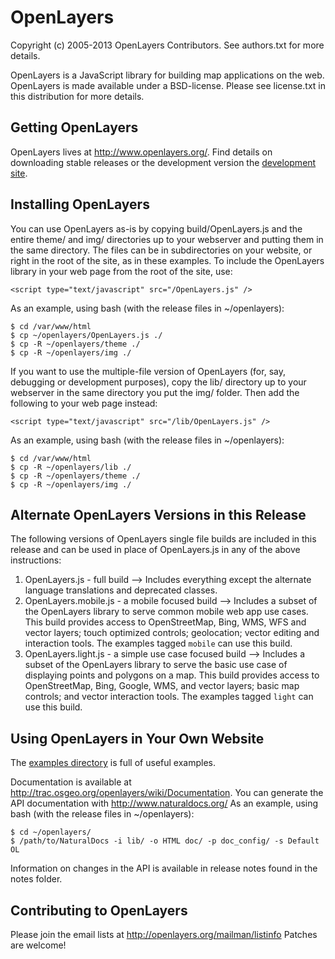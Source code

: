 # OpenLayers

Copyright (c) 2005-2013 OpenLayers Contributors. See authors.txt for
more details.

OpenLayers is a JavaScript library for building map applications
on the web. OpenLayers is made available under a BSD-license.
Please see license.txt in this distribution for more details.

## Getting OpenLayers

OpenLayers lives at http://www.openlayers.org/. Find details on downloading stable releases or the development version the [development site](http://trac.osgeo.org/openlayers/wiki/HowToDownload).

## Installing OpenLayers

You can use OpenLayers as-is by copying build/OpenLayers.js and the
entire theme/ and img/ directories up to your webserver and putting them
in the same directory. The files can be in subdirectories on your website,
or right in the root of the site, as in these examples.
To include the OpenLayers library in your web page from the root of the site, use:

    <script type="text/javascript" src="/OpenLayers.js" />

As an example, using bash (with the release files in ~/openlayers):

    $ cd /var/www/html
    $ cp ~/openlayers/OpenLayers.js ./
    $ cp -R ~/openlayers/theme ./
    $ cp -R ~/openlayers/img ./

If you want to use the multiple-file version of OpenLayers (for, say,
debugging or development purposes), copy the lib/ directory up to your
webserver in the same directory you put the img/ folder. Then add
the following to your web page instead:

    <script type="text/javascript" src="/lib/OpenLayers.js" />

As an example, using bash (with the release files in ~/openlayers):

    $ cd /var/www/html
    $ cp -R ~/openlayers/lib ./
    $ cp -R ~/openlayers/theme ./
    $ cp -R ~/openlayers/img ./

## Alternate OpenLayers Versions in this Release

The following versions of OpenLayers single file builds are included in this release
and can be used in place of OpenLayers.js in any of the above instructions:

1. OpenLayers.js - full build --> Includes everything except the alternate language
   translations and deprecated classes.
2. OpenLayers.mobile.js - a mobile focused build --> Includes a subset of the OpenLayers
   library to serve common mobile web app use cases. This build provides access to
   OpenStreetMap, Bing, WMS, WFS and vector layers; touch optimized controls; geolocation;
   vector editing and interaction tools. The examples tagged `mobile` can use this build.
3. OpenLayers.light.js - a simple use case focused build --> Includes a subset of the
   OpenLayers library to serve the basic use case of displaying points and polygons
   on a map. This build provides access to OpenStreetMap, Bing, Google, WMS, and
   vector layers; basic map controls; and vector interaction tools. The examples
   tagged `light` can use this build.

## Using OpenLayers in Your Own Website

The [examples directory](http://openlayers.org/dev/examples/) is full of useful examples.

Documentation is available at http://trac.osgeo.org/openlayers/wiki/Documentation.
You can generate the API documentation with http://www.naturaldocs.org/
As an example, using bash (with the release files in ~/openlayers):

    $ cd ~/openlayers/
    $ /path/to/NaturalDocs -i lib/ -o HTML doc/ -p doc_config/ -s Default OL

Information on changes in the API is available in release notes found in the notes folder.

## Contributing to OpenLayers

Please join the email lists at http://openlayers.org/mailman/listinfo
Patches are welcome!
